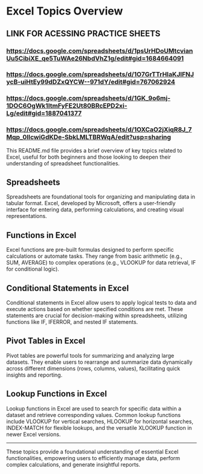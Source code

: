# Excel Topics Overview
## LINK FOR ACESSING PRACTICE SHEETS
### https://docs.google.com/spreadsheets/d/1psUrHDoUMtcvianUu5CibiXE_qe5TuWAe26NbdVhZ1g/edit#gid=1684664091 
### https://docs.google.com/spreadsheets/d/1O7GrTTrHIaKJlFNJycB-uiHtEy99dDZxQYCW--971dY/edit#gid=767062924  
### https://docs.google.com/spreadsheets/d/1GK_9o6mj-1DOC6OgWk1ItmFyFE2Ut80BRcEPD2xi-Lg/edit#gid=1887041377
### https://docs.google.com/spreadsheets/d/1OXCaO2jXiqR8J_7Mqp_0IIcwiGdKDe-SbkLMLTBRWqA/edit?usp=sharing

This README.md file provides a brief overview of key topics related to Excel, useful for both beginners and those looking to deepen their understanding of spreadsheet functionalities.

## Spreadsheets

Spreadsheets are foundational tools for organizing and manipulating data in tabular format. Excel, developed by Microsoft, offers a user-friendly interface for entering data, performing calculations, and creating visual representations.

## Functions in Excel

Excel functions are pre-built formulas designed to perform specific calculations or automate tasks. They range from basic arithmetic (e.g., SUM, AVERAGE) to complex operations (e.g., VLOOKUP for data retrieval, IF for conditional logic).

## Conditional Statements in Excel

Conditional statements in Excel allow users to apply logical tests to data and execute actions based on whether specified conditions are met. These statements are crucial for decision-making within spreadsheets, utilizing functions like IF, IFERROR, and nested IF statements.

## Pivot Tables in Excel

Pivot tables are powerful tools for summarizing and analyzing large datasets. They enable users to rearrange and summarize data dynamically across different dimensions (rows, columns, values), facilitating quick insights and reporting.

## Lookup Functions in Excel

Lookup functions in Excel are used to search for specific data within a dataset and retrieve corresponding values. Common lookup functions include VLOOKUP for vertical searches, HLOOKUP for horizontal searches, INDEX-MATCH for flexible lookups, and the versatile XLOOKUP function in newer Excel versions.

---

These topics provide a foundational understanding of essential Excel functionalities, empowering users to efficiently manage data, perform complex calculations, and generate insightful reports.
